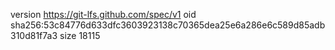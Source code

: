 version https://git-lfs.github.com/spec/v1
oid sha256:53c84776d633dfc3603923138c70365dea25e6a286e6c589d85adb310d81f7a3
size 18115

